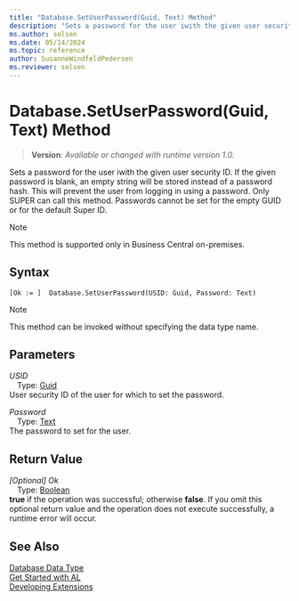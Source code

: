 ```yaml
---
title: "Database.SetUserPassword(Guid, Text) Method"
description: "Sets a password for the user iwith the given user security ID."
ms.author: solsen
ms.date: 05/14/2024
ms.topic: reference
author: SusanneWindfeldPedersen
ms.reviewer: solsen
---
```

[//]: # (START>DO_NOT_EDIT)
[//]: # (IMPORTANT:Do not edit any of the content between here and the END>DO_NOT_EDIT.)
[//]: # (Any modifications should be made in the .xml files in the ModernDev repo.)
# Database.SetUserPassword(Guid, Text) Method
> **Version**: _Available or changed with runtime version 1.0._

Sets a password for the user iwith the given user security ID. If the given password is blank, an empty string will be stored instead of a password hash. This will prevent the user from logging in using a password. Only SUPER can call this method. Passwords cannot be set for the empty GUID or for the default Super ID.

> [!NOTE]
> This method is supported only in Business Central on-premises.

## Syntax
```AL
[Ok := ]  Database.SetUserPassword(USID: Guid, Password: Text)
```
> [!NOTE]
> This method can be invoked without specifying the data type name.
## Parameters
*USID*  
&emsp;Type: [Guid](../guid/guid-data-type.md)  
User security ID of the user for which to set the password.  

*Password*  
&emsp;Type: [Text](../text/text-data-type.md)  
The password to set for the user.  


## Return Value
*[Optional] Ok*  
&emsp;Type: [Boolean](../boolean/boolean-data-type.md)  
**true** if the operation was successful; otherwise **false**.   If you omit this optional return value and the operation does not execute successfully, a runtime error will occur.  


[//]: # (IMPORTANT: END>DO_NOT_EDIT)
## See Also
[Database Data Type](database-data-type.md)  
[Get Started with AL](../../devenv-get-started.md)  
[Developing Extensions](../../devenv-dev-overview.md)